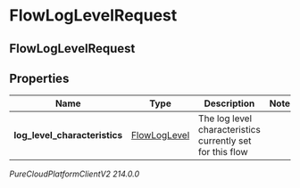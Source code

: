 # FlowLogLevelRequest

## FlowLogLevelRequest

## Properties

|Name | Type | Description | Notes|
|------------ | ------------- | ------------- | -------------|
| **log_level_characteristics** | [FlowLogLevel](FlowLogLevel) | The log level characteristics currently set for this flow | |



_PureCloudPlatformClientV2 214.0.0_
